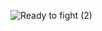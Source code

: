 ![Ready to fight (2)](https://github.com/gio-ben/CS50-Harvard/assets/162326065/c5bac42c-71eb-4c7b-a7e5-cf7b88e3ff75)
